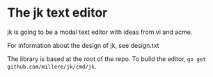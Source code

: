 # The jk text editor

jk is going to be a modal text editor with ideas from vi and acme.

For information about the design of jk, see design.txt

The library is based at the root of the repo. To build the editor, `go get github.com/millere/jk/cmd/jk`.
